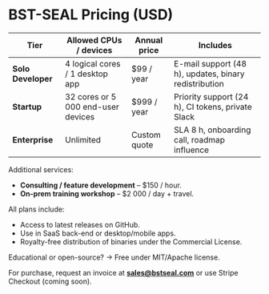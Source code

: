 # BST-SEAL Pricing (USD)

| Tier | Allowed CPUs / devices | Annual price | Includes |
|------|------------------------|--------------|----------|
| **Solo Developer** | 4 logical cores / 1 desktop app | $99 / year | E-mail support (48 h), updates, binary redistribution |
| **Startup** | 32 cores or 5 000 end-user devices | $999 / year | Priority support (24 h), CI tokens, private Slack |
| **Enterprise** | Unlimited | Custom quote | SLA 8 h, onboarding call, roadmap influence |

Additional services:
* **Consulting / feature development** – $150 / hour.
* **On-prem training workshop** – $2 000 / day + travel.

All plans include:
* Access to latest releases on GitHub.
* Use in SaaS back-end or desktop/mobile apps.
* Royalty-free distribution of binaries under the Commercial License.

Educational or open-source? → Free under MIT/Apache license.

For purchase, request an invoice at **sales@bstseal.com** or use Stripe Checkout (coming soon).

